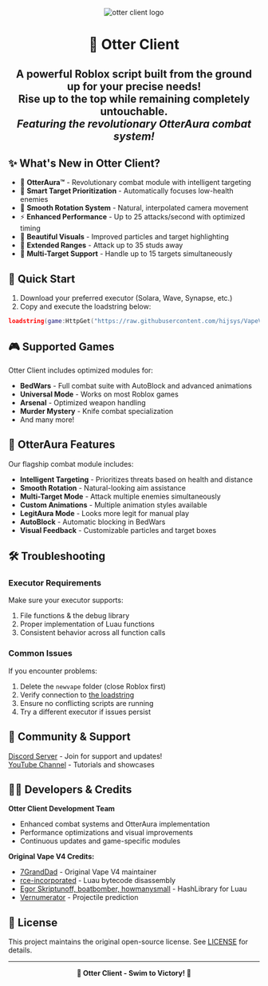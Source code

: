 <p align="center">
  <picture>
    <source media="(prefers-color-scheme: dark)" srcset="./README/vapelogo-white.png">
    <source media="(prefers-color-scheme: light)" srcset="./README/vapelogo-dark.png">
    <img alt="otter client logo" src="./README/vapelogo.png">
  </picture>
</p>
<h1 align="center">🦦 Otter Client</h1>
<h2 align="center">
  A powerful Roblox script built from the ground up for your precise needs!
  <br/>
  Rise up to the top while remaining completely untouchable.
  <br/>
  <em>Featuring the revolutionary OtterAura combat system!</em>
</h2>

## ✨ What's New in Otter Client?
- 🦦 **OtterAura™** - Revolutionary combat module with intelligent targeting
- 🎯 **Smart Target Prioritization** - Automatically focuses low-health enemies
- 🌊 **Smooth Rotation System** - Natural, interpolated camera movement
- ⚡ **Enhanced Performance** - Up to 25 attacks/second with optimized timing
- 🎨 **Beautiful Visuals** - Improved particles and target highlighting
- 📏 **Extended Ranges** - Attack up to 35 studs away
- 👥 **Multi-Target Support** - Handle up to 15 targets simultaneously

## 🚀 Quick Start
1. Download your preferred executor (Solara, Wave, Synapse, etc.)
2. Copy and execute the loadstring below:
```lua
loadstring(game:HttpGet("https://raw.githubusercontent.com/hijsys/VapeV4ForRoblox/main/NewMainScript.lua", true))()
```

## 🎮 Supported Games
Otter Client includes optimized modules for:
- **BedWars** - Full combat suite with AutoBlock and advanced animations
- **Universal Mode** - Works on most Roblox games
- **Arsenal** - Optimized weapon handling
- **Murder Mystery** - Knife combat specialization
- And many more!

## 🦦 OtterAura Features
Our flagship combat module includes:
- **Intelligent Targeting** - Prioritizes threats based on health and distance
- **Smooth Rotation** - Natural-looking aim assistance
- **Multi-Target Mode** - Attack multiple enemies simultaneously
- **Custom Animations** - Multiple animation styles available
- **LegitAura Mode** - Looks more legit for manual play
- **AutoBlock** - Automatic blocking in BedWars
- **Visual Feedback** - Customizable particles and target boxes

## 🛠️ Troubleshooting

### Executor Requirements
Make sure your executor supports:
1. File functions & the debug library
2. Proper implementation of Luau functions
3. Consistent behavior across all function calls

### Common Issues
If you encounter problems:
1. Delete the `newvape` folder (close Roblox first)
2. Verify connection to [the loadstring](https://raw.githubusercontent.com/hijsys/VapeV4ForRoblox/main/NewMainScript.lua)
3. Ensure no conflicting scripts are running
4. Try a different executor if issues persist

## 💬 Community & Support
[Discord Server](https://discord.gg/5gJqhQmrdS) - Join for support and updates!
<br/>
[YouTube Channel](https://youtube.com/c/7GrandDadVape) - Tutorials and showcases

## 👨‍💻 Developers & Credits
**Otter Client Development Team**
- Enhanced combat systems and OtterAura implementation
- Performance optimizations and visual improvements
- Continuous updates and game-specific modules

**Original Vape V4 Credits:**
- [7GrandDad](https://github.com/7GrandDadPGN) - Original Vape V4 maintainer
- [rce-incorporated](https://github.com/rce-incorporated/Fiu) - Luau bytecode disassembly
- [Egor Skriptunoff, boatbomber, howmanysmall](https://devforum.roblox.com/t/open-source-hashlib/416732/1) - HashLibrary for Luau
- [Vernumerator](https://devforum.roblox.com/t/predict-projectile-ballistics-including-gravity-and-motion/1842434) - Projectile prediction

## 📜 License
This project maintains the original open-source license. See [LICENSE](LICENSE) for details.

---

<p align="center">
  <strong>🦦 Otter Client - Swim to Victory! 🦦</strong>
</p>
